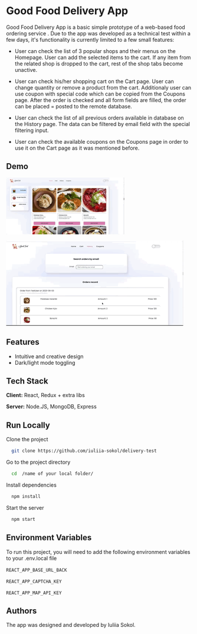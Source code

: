 
# Good Food Delivery App

Good Food Delivery App is a basic simple prototype of a web-based food ordering service
.
Due to the app was developed as a technical test within a few days, it's functionality is currently limited to a few small features: 
- User can check the list of 3 popular shops and their menus on the Homepage. User can add the selected items to the cart. If any item from the related shop is dropped to the cart, rest of the shop tabs become unactive. 

- User can check his/her shopping cart on the Cart page. User can change quantity or remove a product from the cart. 
Additionaly user can use coupon with special code which can be copied from the Coupons page.
After the order is checked and all form fields are filled, the order can be placed = posted to the remote database.

- User can check the list of all previous orders available in database on the History page. 
The data can be filtered by email field with the special filtering input. 

- User can check the available coupons on the Coupons page in order to use it on the Cart page as it was mentioned before. 


## Demo

![](demo1.gif)

![](demo2.gif)
## Features

- Intuitive and creative design
- Dark/light mode toggling

## Tech Stack

**Client:** React, Redux + extra libs

**Server:** Node.JS, MongoDB, Express


## Run Locally

Clone the project

```bash
  git clone https://github.com/iuliia-sokol/delivery-test
```

Go to the project directory

```bash
  cd  /name of your local folder/
```

Install dependencies

```bash
  npm install
```

Start the server

```bash
  npm start
```


## Environment Variables

To run this project, you will need to add the following environment variables to your .env.local file

`REACT_APP_BASE_URL_BACK`

`REACT_APP_CAPTCHA_KEY`

`REACT_APP_MAP_API_KEY`

## Authors

The app was designed and developed by Iuliia Sokol.
